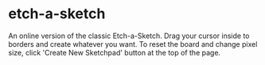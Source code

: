 # etch-a-sketch
An online version of the classic Etch-a-Sketch. Drag your cursor inside to borders and create whatever you want. To reset the board and change pixel size, click 'Create New Sketchpad' button at the top of the page.